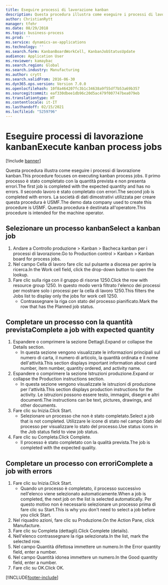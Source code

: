 ```yaml
---
title: Eseguire processi di lavorazione kanban
description: Questa procedura illustra come eseguire i processi di lavorazione kanban.
author: ChristianRytt
manager: tfehr
ms.date: 08/29/2018
ms.topic: business-process
ms.prod: ''
ms.service: dynamics-ax-applications
ms.technology: ''
ms.search.form: KanbanBoardWorkCell, KanbanJobStatusUpdate
audience: Application User
ms.reviewer: kamaybac
ms.search.region: Global
ms.search.industry: Manufacturing
ms.author: crytt
ms.search.validFrom: 2016-06-30
ms.dyn365.ops.version: Version 7.0.0
ms.openlocfilehash: 10f8a464207fc3b1c34638a9f55df7b53a69b357
ms.sourcegitcommit: eaf330dbee1db96c20d5ac479f007747bea079eb
ms.translationtype: HT
ms.contentlocale: it-IT
ms.lasthandoff: 02/15/2021
ms.locfileid: "5259796"
---
```

# <a name="execute-kanban-process-jobs"></a><span data-ttu-id="a2e51-103">Eseguire processi di lavorazione kanban</span><span class="sxs-lookup"><span data-stu-id="a2e51-103">Execute kanban process jobs</span></span>

[!include [banner](../../includes/banner.md)]

<span data-ttu-id="a2e51-104">Questa procedura illustra come eseguire i processi di lavorazione kanban.</span><span class="sxs-lookup"><span data-stu-id="a2e51-104">This procedure focuses on executing kanban process jobs.</span></span> <span data-ttu-id="a2e51-105">Il primo processo è stato completato con la quantità prevista e non presenta errori.</span><span class="sxs-lookup"><span data-stu-id="a2e51-105">The first job is completed with the expected quantity and has no errors.</span></span> <span data-ttu-id="a2e51-106">Il secondo lavoro è stato completato con errori.</span><span class="sxs-lookup"><span data-stu-id="a2e51-106">The second job is completed with errors.</span></span> <span data-ttu-id="a2e51-107">La società di dati dimostrativi utilizzata per creare questa procedura è USMF.</span><span class="sxs-lookup"><span data-stu-id="a2e51-107">The demo data company used to create this procedure is USMF.</span></span> <span data-ttu-id="a2e51-108">Questa procedura è destinata all'operatore.</span><span class="sxs-lookup"><span data-stu-id="a2e51-108">This procedure is intended for the machine operator.</span></span>


## <a name="select-a-kanban-job"></a><span data-ttu-id="a2e51-109">Selezionare un processo kanban</span><span class="sxs-lookup"><span data-stu-id="a2e51-109">Select a kanban job</span></span>
1. <span data-ttu-id="a2e51-110">Andare a Controllo produzione > Kanban > Bacheca kanban per i processi di lavorazione.</span><span class="sxs-lookup"><span data-stu-id="a2e51-110">Go to Production control > Kanban > Kanban board for process jobs.</span></span>
2. <span data-ttu-id="a2e51-111">Nel campo Cella di lavoro fare clic sul pulsante a discesa per aprire la ricerca.</span><span class="sxs-lookup"><span data-stu-id="a2e51-111">In the Work cell field, click the drop-down button to open the lookup.</span></span>
3. <span data-ttu-id="a2e51-112">Fare clic sulla riga con il gruppo di risorse 1250.</span><span class="sxs-lookup"><span data-stu-id="a2e51-112">Click the row with resource group 1250.</span></span> <span data-ttu-id="a2e51-113">In questo modo verrà filtrato l'elenco dei processi per mostrare solo i processi per la cella di lavoro 1250.</span><span class="sxs-lookup"><span data-stu-id="a2e51-113">This filters the Jobs list to display only the jobs for work cell 1250.</span></span>
    * <span data-ttu-id="a2e51-114">Contrassegnare la riga con stato del processo pianificato.</span><span class="sxs-lookup"><span data-stu-id="a2e51-114">Mark the row that has the Planned job status.</span></span>  

## <a name="complete-a-job-with-expected-quantity"></a><span data-ttu-id="a2e51-115">Completare un processo con la quantità prevista</span><span class="sxs-lookup"><span data-stu-id="a2e51-115">Complete a job with expected quantity</span></span>
1. <span data-ttu-id="a2e51-116">Espandere o comprimere la sezione Dettagli.</span><span class="sxs-lookup"><span data-stu-id="a2e51-116">Expand or collapse the Details section.</span></span>
    * <span data-ttu-id="a2e51-117">In questa sezione vengono visualizzate le informazioni principali sul numero di carta, il numero di articolo, la quantità ordinata e il nome dell'attività.</span><span class="sxs-lookup"><span data-stu-id="a2e51-117">This section displays important information about card number, item number, quantity ordered, and activity name.</span></span>  
2. <span data-ttu-id="a2e51-118">Espandere o comprimere la sezione Istruzioni produzione.</span><span class="sxs-lookup"><span data-stu-id="a2e51-118">Expand or collapse the Production instructions section.</span></span>
    * <span data-ttu-id="a2e51-119">In questa sezione vengono visualizzate le istruzioni di produzione per l'attività.</span><span class="sxs-lookup"><span data-stu-id="a2e51-119">This section displays production instructions for the activity.</span></span> <span data-ttu-id="a2e51-120">Le istruzioni possono essere testo, immagini, disegni e altri documenti.</span><span class="sxs-lookup"><span data-stu-id="a2e51-120">The instructions can be text, pictures, drawings, and other documents.</span></span>  
3. <span data-ttu-id="a2e51-121">Fare clic su Inizia.</span><span class="sxs-lookup"><span data-stu-id="a2e51-121">Click Start.</span></span>
    * <span data-ttu-id="a2e51-122">Selezionare un processo che non è stato completato.</span><span class="sxs-lookup"><span data-stu-id="a2e51-122">Select a job that is not completed.</span></span> <span data-ttu-id="a2e51-123">Utilizzare le icone di stato nel campo Stato del processo per visualizzare lo stato del processo.</span><span class="sxs-lookup"><span data-stu-id="a2e51-123">Use status icons in the Job status field to view job status.</span></span>      
4. <span data-ttu-id="a2e51-124">Fare clic su Completa.</span><span class="sxs-lookup"><span data-stu-id="a2e51-124">Click Complete.</span></span>
    * <span data-ttu-id="a2e51-125">Il processo è stato completato con la qualità prevista.</span><span class="sxs-lookup"><span data-stu-id="a2e51-125">The job is completed with the expected quality.</span></span>  

## <a name="complete-a-job-with-errors"></a><span data-ttu-id="a2e51-126">Completare un processo con errori</span><span class="sxs-lookup"><span data-stu-id="a2e51-126">Complete a job with errors</span></span>
1. <span data-ttu-id="a2e51-127">Fare clic su Inizia.</span><span class="sxs-lookup"><span data-stu-id="a2e51-127">Click Start.</span></span>
    * <span data-ttu-id="a2e51-128">Quando un processo è completato, il processo successivo nell'elenco viene selezionato automaticamente.</span><span class="sxs-lookup"><span data-stu-id="a2e51-128">When a job is completed, the next job on the list is selected automatically.</span></span> <span data-ttu-id="a2e51-129">Per questo motivo non è necessario selezionare un processo prima di fare clic su Start.</span><span class="sxs-lookup"><span data-stu-id="a2e51-129">This is why you don't need to select a job before you click Start.</span></span>  
2. <span data-ttu-id="a2e51-130">Nel riquadro azioni, fare clic su Produzione.</span><span class="sxs-lookup"><span data-stu-id="a2e51-130">On the Action Pane, click Manufacture.</span></span>
3. <span data-ttu-id="a2e51-131">Fare clic su Completa (dettagli).</span><span class="sxs-lookup"><span data-stu-id="a2e51-131">Click Complete (details).</span></span>
4. <span data-ttu-id="a2e51-132">Nell'elenco contrassegnare la riga selezionata.</span><span class="sxs-lookup"><span data-stu-id="a2e51-132">In the list, mark the selected row.</span></span>
5. <span data-ttu-id="a2e51-133">Nel campo Quantità difettosa immettere un numero.</span><span class="sxs-lookup"><span data-stu-id="a2e51-133">In the Error quantity field, enter a number.</span></span>
6. <span data-ttu-id="a2e51-134">Nel campo Quantità idonea immettere un numero.</span><span class="sxs-lookup"><span data-stu-id="a2e51-134">In the Good quantity field, enter a number.</span></span>
7. <span data-ttu-id="a2e51-135">Fare clic su OK.</span><span class="sxs-lookup"><span data-stu-id="a2e51-135">Click OK.</span></span>



[!INCLUDE[footer-include](../../../includes/footer-banner.md)]